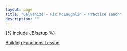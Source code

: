 ```yaml
---
layout: page
title: "Galvanize - Ric McLaughlin - Practice Teach"
description: ""
---
```

{% include JB/setup %}
<script src="http://static.jsbin.com/js/embed.min.js?3.35.13"></script>
[Building Functions Lesson](https://slides.com/ricmclaughlin/buildingfunctions/live)

